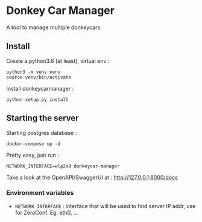# Donkey Car Manager

A tool to manage multiple donkeycars.

## Install

Create a python3.6 (at least), virtual env :
```
python3 -m venv venv
source venv/bin/activate
```

Install donkeycarmanager :
```
python setup.py install
```

## Starting the server

Starting postgres database :
```
docker-compose up -d
```

Pretty easy, just run :
```
NETWORK_INTERFACE=wlp2s0 donkeycar-manager
```

Take a look at the OpenAPI/SwaggerUI at : http://127.0.0.1:8000/docs

### Environment variables

* `NETWORK_INTERFACE` : interface that will be used to find server IP addr, use for ZeroConf. Eg: eth0, ...